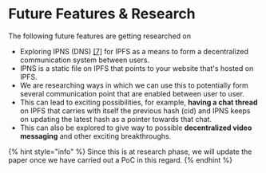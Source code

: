 # Future Features & Research

The following future features are getting researched on

* Exploring IPNS \(DNS\) [\[7\]](../references-1/references.md) for IPFS as a means to form a decentralized communication system between users.
* IPNS is a static file on IPFS that points to your website that's hosted on IPFS.
* We are researching ways in which we can use this to potentially form several communication point that are enabled between user to user.
* This can lead to exciting possibilities, for example, **having a chat thread** on IPFS that carries with itself the previous hash \(cid\) and IPNS keeps on updating the latest hash as a pointer towards that chat.
* This can also be explored to give way to possible **decentralized video messaging** and other exciting breakthroughs.

{% hint style="info" %}
Since this is at research phase, we will update the paper once we have carried out a PoC in this regard.
{% endhint %}





